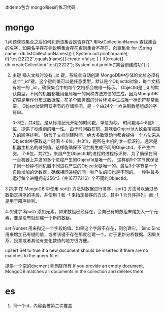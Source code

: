 本demo包含 mongo和es的练习代码



# mongo

1.问题获取集合之后如何判断该集合是否存在? 用listCollectionNames 查找集合的名字，如果名字存在则说明集合存在否则集合不存在，创建集合 for (String name :
db.listCollectionNames()) { System.out.println(name); if("test22222".equals(name)){ create =false; } } if(create){
db.createCollection("test22222"); System.out.println("集合创建成功"); }

2. 主键 插入文档时没有 _id 键，系统会自动创建 MongoDB中存储的文档必须有这个“_id”键。这个键的值可以是任意类型，默认是个ObjectId对象，每个文档有唯一的 _id ，确保集合中的每个文档都会被唯一标示。
   ObjectId是 _id 的默认类型，不同的机器都能用全局唯一的同种方法方便的生成。因为MongoDB初衷是用作分布式数据库，在多个服务器的分片环境中生成唯一标识符非常重要。
   ObjectId使用12字节的存储空间，是一个由24个十六进制数组组成的字符串。

   0-3位，共4位，是从标准纪元开始的时间戳，单位为秒。 时间戳与4-8这5位，提供了秒级别的唯一性。 由于时间戳在前，意味着ObjectId大致会按照插入的顺序排列。
   隐含了文档创建时间，绝大多数驱动也都会提供一个方法来从ObjectId中获取这个时间 4-6位，共3位，是所在主机的唯一标识符。通常是机器主机名的散列值。这样能确保不同主机生成不同的ObjectId，不产生冲突。
   7-8位，共2位，来自产生ObjectId的进程的进程标识符，为了确保在同一台机器上并发的多个进程产生的ObjectId是唯一的。
   这样前9个字节就保证了同一秒钟不同机器不同进程产生的ObjectId是唯一的。最后3个字节是一个自动增加的计数器，确保相同进程的同一秒产生的ID也是不同的。一秒钟最多运行每个进程拥有256^3（共16777216）个不同的ObjectId。

3.排序 在 MongoDB 中使用 sort() 方法对数据进行排序，sort() 方法可以通过参数指定排序的字段，并使用 1 和 -1 来指定排序的方式，其中 1 为升序排列，而 -1 是用于降序排列。

4.关键字 $push 添加元素。如果数组已经存在，会向已有的数组末尾加入一个元素，要是没有就创建一个新的数组。

$set与$unset 用来指定一个字段的值。如果这个字段不存在，则创建它。 $inc $inc 用来增加已有键的值，或者该键不存在那就创建一个。对于更新分析数据、因果关系、投票或者其他有变化数值的地方很方便。

upsert Set to true if a new document should be inserted if there are no matches to the query filter.

提供一个空的docment 则删除所有 If you provide an empty document, MongoDB matches all documents in the collection and deletes them

# es

1. 同一个id，内容会被第二次覆盖